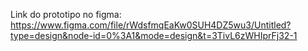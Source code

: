 Link do prototipo no figma: https://www.figma.com/file/rWdsfmqEaKw0SUH4DZ5wu3/Untitled?type=design&node-id=0%3A1&mode=design&t=3TivL6zWHIprFj32-1

